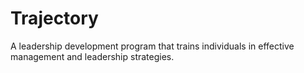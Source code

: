 # Trajectory
A leadership development program that trains individuals in effective management and leadership strategies.
